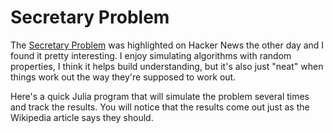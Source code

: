 # Secretary Problem

The [Secretary Problem](https://en.wikipedia.org/wiki/Secretary_problem) was
highlighted on Hacker News the other day and I found it pretty interesting. I
enjoy simulating algorithms with random properties, I think it helps build
understanding, but it's also just "neat" when things work out the way they're
supposed to work out.

Here's a quick Julia program that will simulate the problem several times and
track the results. You will notice that the results come out just as the
Wikipedia article says they should.

<script src="https://gist.github.com/glesica/9353004.js"></script>
